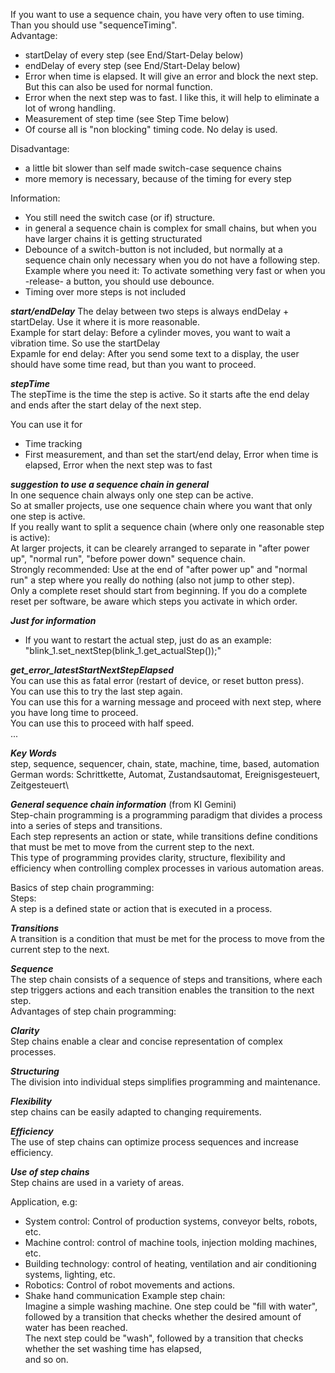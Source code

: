 
If you want to use a sequence chain, you have very often to use timing. Than you should use "sequenceTiming".\
Advantage:
- startDelay of every step (see End/Start-Delay below)
- endDelay of every step   (see End/Start-Delay below)
- Error when time is elapsed. It will give an error and block the next step. But this can also be used for normal function.
- Error when the next step was to fast. I like this, it will help to eliminate a lot of wrong handling.
- Measurement of step time (see Step Time below)
- Of course all is "non blocking" timing code. No delay is used.

Disadvantage:
- a little bit slower than self made switch-case sequence chains
- more memory is necessary, because of the timing for every step

Information:
- You still need the switch case (or if) structure.
- in general a sequence chain is complex for small chains, but when you have larger chains it is getting structurated
- Debounce of a switch-button is not included, but normally at a sequence chain only necessary when you do not have a following step.
  Example where you need it: To activate something very fast or when you -release- a button, you should use debounce.
- Timing over more steps is not included

***start/endDelay***
The delay between two steps is always endDelay + startDelay. Use it where it is more reasonable.\
Example for start delay: Before a cylinder moves, you want to wait a vibration time. So use the startDelay\
Expamle for end delay: After you send some text to a display, the user should have some time read, but than you want to proceed.

***stepTime***\
The stepTime is the time the step is active. So it starts afte the end delay and ends after the start delay of the next step.

You can use it for
- Time tracking
- First measurement, and than set the start/end delay, Error when time is elapsed, Error when the next step was to fast

***suggestion to use a sequence chain in general***\
In one sequence chain always only one step can be active.\
So at smaller projects, use one sequence chain where you want that only one step is active.\
If you really want to split a sequence chain (where only one reasonable step is active):\
At larger projects, it can be clearely arranged to separate in "after power up", "normal run", "before power down" sequence chain.\
Strongly recommended: Use at the end of "after power up" and "normal run" a step where you really do nothing (also not jump to other step).\
Only a complete reset should start from beginning. If you do a complete reset per software, be aware which steps you activate in which order.

***Just for information***
- If you want to restart the actual step, just do as an example: "blink_1.set_nextStep(blink_1.get_actualStep());"

***get_error_latestStartNextStepElapsed***\
You can use this as fatal error (restart of device, or reset button press).\
You can use this to try the last step again.\
You can use this for a warning message and proceed with next step, where you have long time to proceed.\
You can use this to proceed with half speed.\
...

***Key Words***\
step, sequence, sequencer, chain, state, machine, time, based, automation\
German words: Schrittkette, Automat, Zustandsautomat, Ereignisgesteuert, Zeitgesteuert\

***General sequence chain information*** (from KI Gemini)\
Step-chain programming is a programming paradigm that divides a process into a series of steps and transitions.\
Each step represents an action or state, while transitions define conditions that must be met to move from the current step to the next.\
This type of programming provides clarity, structure, flexibility and efficiency when controlling complex processes in various automation areas. 

Basics of step chain programming:\
Steps:\
A step is a defined state or action that is executed in a process.

***Transitions***\
A transition is a condition that must be met for the process to move from the current step to the next.

***Sequence***\
The step chain consists of a sequence of steps and transitions, where each step triggers actions and each transition enables the transition to the next step.\
Advantages of step chain programming:

***Clarity***\
Step chains enable a clear and concise representation of complex processes.

***Structuring***\
The division into individual steps simplifies programming and maintenance.

***Flexibility***\
step chains can be easily adapted to changing requirements.

***Efficiency***\
The use of step chains can optimize process sequences and increase efficiency. 

***Use of step chains***\
Step chains are used in a variety of areas.

Application, e.g:
- System control: Control of production systems, conveyor belts, robots, etc.
- Machine control: control of machine tools, injection molding machines, etc.
- Building technology: control of heating, ventilation and air conditioning systems, lighting, etc.
- Robotics: Control of robot movements and actions.
- Shake hand communication
Example step chain:\
Imagine a simple washing machine. One step could be "fill with water",\
followed by a transition that checks whether the desired amount of water has been reached.\
The next step could be "wash", followed by a transition that checks whether the set washing time has elapsed,\
and so on.